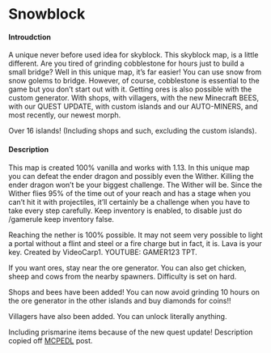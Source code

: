 # Snowblock
#### Introudction
A unique never before used idea for skyblock. This skyblock map, is a little different. Are you tired of grinding cobblestone for hours just to build a small bridge? Well in this unique map, it’s far easier! You can use snow from snow golems to bridge. However, of course, cobblestone is essential to the game but you don’t start out with it. Getting ores is also possible with the custom generator. With shops, with villagers, with the new Minecraft BEES, with our QUEST UPDATE, with  custom islands and our  AUTO-MINERS, and most recently, our newest morph.

Over 16 islands! (Including shops and such, excluding the custom islands).



#### Description
This map is created 100% vanilla and works with 1.13. In this unique map you can defeat the ender dragon and possibly even the Wither. Killing the ender dragon won’t be your biggest challenge. The Wither will be. Since the Wither flies 95% of the time out of your reach and has a stage when you can’t hit it with projectiles, it’ll certainly be a challenge when you have to take every step carefully. Keep inventory is enabled, to disable just do /gamerule keep inventory false.

Reaching the nether is 100% possible. It may not seem very possible to light a portal without a flint and steel or a fire charge but in fact, it is. Lava is your key. Created by VideoCarp1. YOUTUBE: GAMER123 TPT.

If you want ores, stay near the ore generator. You can also get chicken, sheep and cows from the nearby spawners. Difficulty is set on hard.

Shops and bees have been added! You can now avoid grinding 10 hours on the ore generator in the other islands and buy diamonds for coins!!

Villagers have also been added. You can unlock literally anything.

Including prismarine items because of the new quest update!
Description copied off [MCPEDL](https://mcpedl.com/snowblock-skyblock/) post.


